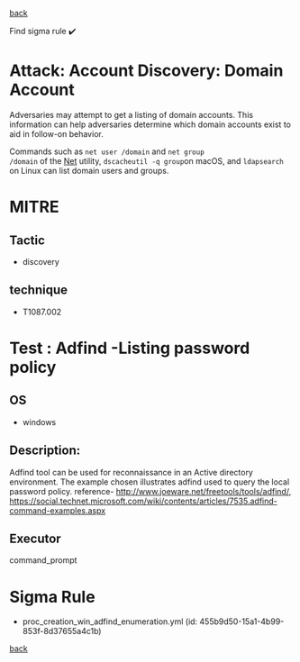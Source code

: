 
[back](../index.md)

Find sigma rule :heavy_check_mark: 

# Attack: Account Discovery: Domain Account 

Adversaries may attempt to get a listing of domain accounts. This information can help adversaries determine which domain accounts exist to aid in follow-on behavior.

Commands such as <code>net user /domain</code> and <code>net group /domain</code> of the [Net](https://attack.mitre.org/software/S0039) utility, <code>dscacheutil -q group</code>on macOS, and <code>ldapsearch</code> on Linux can list domain users and groups.

# MITRE
## Tactic
  - discovery


## technique
  - T1087.002


# Test : Adfind -Listing password policy
## OS
  - windows


## Description:
Adfind tool can be used for reconnaissance in an Active directory environment. The example chosen illustrates adfind used to query the local password policy.
reference- http://www.joeware.net/freetools/tools/adfind/, https://social.technet.microsoft.com/wiki/contents/articles/7535.adfind-command-examples.aspx


## Executor
command_prompt

# Sigma Rule
 - proc_creation_win_adfind_enumeration.yml (id: 455b9d50-15a1-4b99-853f-8d37655a4c1b)



[back](../index.md)

